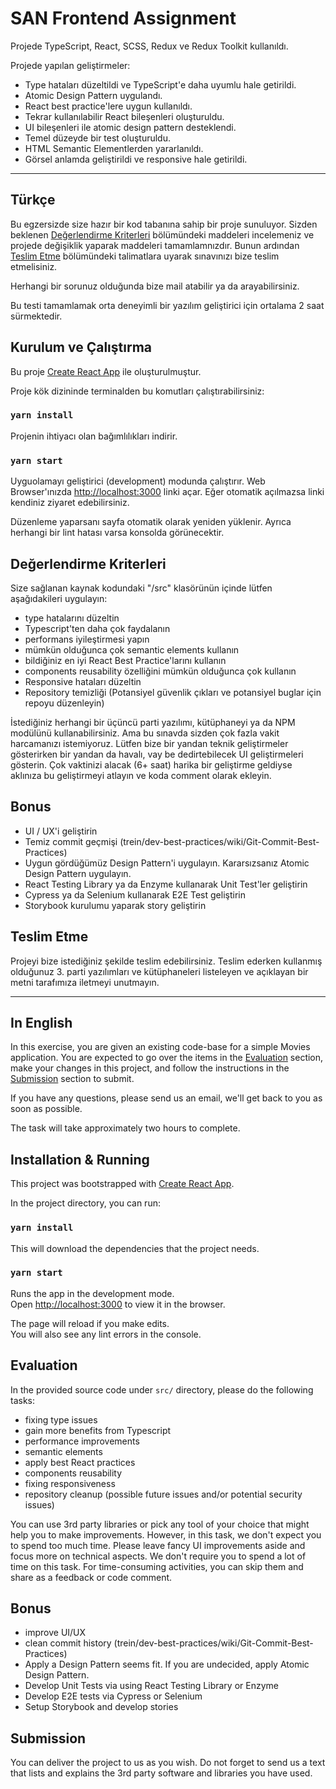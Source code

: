 # SAN Frontend Assignment

Projede TypeScript, React, SCSS, Redux ve Redux Toolkit kullanıldı.

Projede yapılan geliştirmeler:

- Type hataları düzeltildi ve TypeScript'e daha uyumlu hale getirildi.
- Atomic Design Pattern uygulandı.
- React best practice'lere uygun kullanıldı.
- Tekrar kullanılabilir React bileşenleri oluşturuldu.
- UI bileşenleri ile atomic design pattern desteklendi.
- Temel düzeyde bir test oluşturuldu.
- HTML Semantic Elementlerden yararlanıldı.
- Görsel anlamda geliştirildi ve responsive hale getirildi.

<hr/>

## Türkçe

Bu egzersizde size hazır bir kod tabanına sahip bir proje sunuluyor. Sizden beklenen [Değerlendirme Kriterleri](#değerlendirme-kriterleri) bölümündeki maddeleri incelemeniz ve projede değişiklik yaparak maddeleri tamamlamnızdır. Bunun ardından [Teslim Etme](#teslim-etme) bölümündeki talimatlara uyarak sınavınızı bize teslim etmelisiniz.


Herhangi bir sorunuz olduğunda bize mail atabilir ya da arayabilirsiniz.

Bu testi tamamlamak orta deneyimli bir yazılım geliştirici için ortalama 2 saat sürmektedir.

## Kurulum ve Çalıştırma
Bu proje [Create React App](https://github.com/facebook/create-react-app) ile oluşturulmuştur.

Proje kök dizininde terminalden bu komutları çalıştırabilirsiniz:

### `yarn install`

Projenin ihtiyacı olan bağımlılıkları indirir.

### `yarn start`

Uyguolamayı geliştirici (development) modunda çalıştırır.
Web Browser'ınızda [http://localhost:3000](http://localhost:3000) linki açar. Eğer otomatik açılmazsa linki kendiniz ziyaret edebilirsiniz.

Düzenleme yaparsanı sayfa otomatik olarak yeniden yüklenir.
Ayrıca herhangi bir lint hatası varsa konsolda görünecektir.

## Değerlendirme Kriterleri

Size sağlanan kaynak kodundaki "/src" klasörünün içinde lütfen aşağıdakileri uygulayın:

- type hatalarını düzeltin
- Typescript'ten daha çok faydalanın
- performans iyileştirmesi yapın
- mümkün olduğunca çok semantic elements kullanın
- bildiğiniz en iyi React Best Practice'larını kullanın
- components reusability özelliğini mümkün olduğunca çok kullanın
- Responsive hataları düzeltin
- Repository temizliği (Potansiyel güvenlik çıkları ve potansiyel buglar için repoyu düzenleyin)

İstediğiniz herhangi bir üçüncü parti yazılımı, kütüphaneyi ya da NPM modülünü kullanabilirsiniz. Ama bu sınavda sizden çok fazla vakit harcamanızı istemiyoruz. Lütfen bize bir yandan teknik geliştirmeler gösterirken bir yandan da havalı, vay be dedirtebilecek UI geliştirmeleri gösterin. Çok vaktinizi alacak (6+ saat) harika bir geliştirme geldiyse aklınıza bu geliştirmeyi atlayın ve koda comment olarak ekleyin.

## Bonus
- UI / UX'i geliştirin
- Temiz commit geçmişi (trein/dev-best-practices/wiki/Git-Commit-Best-Practices)
- Uygun gördüğümüz Design Pattern'i uygulayın. Kararsızsanız Atomic Design Pattern uygulayın.
- React Testing Library ya da Enzyme kullanarak Unit Test'ler geliştirin
- Cypress ya da Selenium kullanarak E2E Test geliştirin
- Storybook kurulumu yaparak story geliştirin

## Teslim Etme

Projeyi bize istediğiniz şekilde teslim edebilirsiniz. Teslim ederken kullanmış olduğunuz 3. parti yazılımları ve kütüphaneleri listeleyen ve açıklayan bir metni tarafımıza iletmeyi unutmayın.
_____________________________________________

## In English

In this exercise, you are given an existing code-base for a simple Movies application. You are expected to go over the items in the [Evaluation](#evaluation) section, make your changes in this project, and follow the instructions in the [Submission](#submission) section to submit. 

If you have any questions, please send us an email, we'll get back to you as soon as possible. 

The task will take approximately two hours to complete.

## Installation & Running

This project was bootstrapped with [Create React App](https://github.com/facebook/create-react-app).

In the project directory, you can run:

### `yarn install`

This will download the dependencies that the project needs.

### `yarn start`

Runs the app in the development mode.\
Open [http://localhost:3000](http://localhost:3000) to view it in the browser.

The page will reload if you make edits.\
You will also see any lint errors in the console.

## Evaluation 

In the provided source code under `src/` directory, please do the following tasks:

- fixing type issues
- gain more benefits from Typescript
- performance improvements
- semantic elements
- apply best React practices
- components reusability
- fixing responsiveness
- repository cleanup (possible future issues and/or potential security issues)

You can use 3rd party libraries or pick any tool of your choice that might help you to make improvements. However, in this task, we don't expect you to spend too much time. Please leave fancy UI improvements aside and focus more on technical aspects. We don't require you to spend a lot of time on this task. For time-consuming activities, you can skip them and share as a feedback or code comment.

## Bonus
- improve UI/UX
- clean commit history (trein/dev-best-practices/wiki/Git-Commit-Best-Practices)
- Apply a Design Pattern seems fit. If you are undecided, apply Atomic Design Pattern.
- Develop Unit Tests via using React Testing Library or Enzyme
- Develop E2E tests via Cypress or Selenium
- Setup Storybook and develop stories

## Submission

You can deliver the project to us as you wish. Do not forget to send us a text that lists and explains the 3rd party software and libraries you have used.